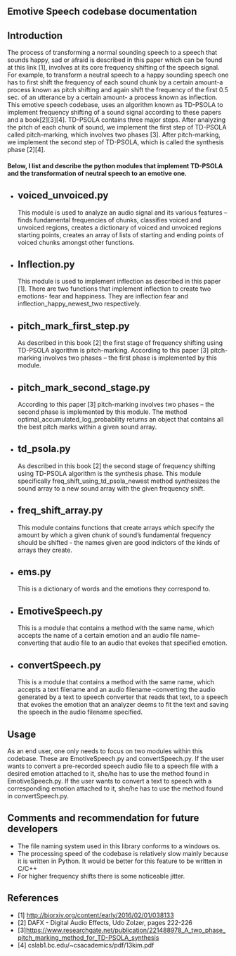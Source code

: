 ## Emotive Speech codebase documentation
## Introduction
The process of transforming a normal sounding speech to a speech that sounds happy, sad or afraid is described in this paper which can be found at this link [1], involves at its core frequency shifting of the speech signal. For example, to transform a neutral speech to a happy sounding speech one has to first shift the frequency of each sound chunk by a certain amount-a process known as pitch shifting and again shift the frequency of the first 0.5 sec. of an utterance by a certain amount- a process known as inflection.
This emotive speech codebase, uses an algorithm known as TD-PSOLA to implement frequency shifting of a sound signal according to these papers and a book[2][3][4]. TD-PSOLA contains three major steps. After analyzing the pitch of each chunk of sound, we implement the first step of TD-PSOLA called pitch-marking, which involves two phases [3]. After pitch-marking, we implement the second step of TD-PSOLA, which is called the synthesis phase [2][4].

#### Below, I list and describe the python modules that implement TD-PSOLA and the transformation of neutral speech to an emotive one.
* ## voiced_unvoiced.py
    This module is used to analyze an audio signal and its various features – finds fundamental frequencies of chunks, classifies voiced and unvoiced regions, creates a dictionary of voiced and unvoiced regions starting points, creates an array of lists of starting and ending points of voiced chunks amongst other functions.
* ## Inflection.py
    This module is used to implement inflection as described in this paper [1]. There are two functions that implement inflection to create two emotions- fear and happiness. They are inflection fear and inflection_happy_newest_two respectively.
* ## pitch_mark_first_step.py
    As described in this book [2] the first stage of frequency shifting using TD-PSOLA algorithm is pitch-marking. According to this paper [3] pitch-marking involves two phases – the first phase is implemented by this module.
* ## pitch_mark_second_stage.py
    According to this paper [3] pitch-marking involves two phases – the second phase is implemented by this module. The method optimal_accumulated_log_probability returns an object that contains all the best pitch marks within a given sound array.
* ## td_psola.py
    As described in this book [2] the second stage of frequency shifting using TD-PSOLA algorithm is the synthesis phase. This module specifically freq_shift_using_td_psola_newest method synthesizes the sound array to a new sound array with the given frequency shift. 
* ## freq_shift_array.py
    This module contains functions that create arrays which specify the amount by which a given chunk of sound’s fundamental frequency should be shifted - the names given are good indictors of the kinds of arrays they create. 
* ## ems.py
    This is a dictionary of words and the emotions they correspond to. 
* ## EmotiveSpeech.py
    This is a module that contains a method with the same name, which accepts the name of a certain emotion and an audio  file name– converting that audio file to an audio that evokes that specified emotion. 
* ## convertSpeech.py
    This is a module that contains a method with the same name, which accepts a text filename and an audio filename  –converting the audio generated by a text to speech converter that reads that text, to a speech that evokes the emotion that an analyzer deems to fit the text and saving the speech in the audio filename specified.
## Usage
As an end user, one only needs to focus on two modules within this codebase. These are EmotiveSpeech.py and convertSpeech.py. If the user wants to convert a
pre-recorded speech audio file to a speech file with a desired emotion attached to it, she/he has to use the method found in EmotiveSpeech.py. If the user wants to convert a text to speech with a corresponding emotion attached to it, she/he has to use the method found in convertSpeech.py.
## Comments and recommendation for future developers
* The file naming system used in this library conforms to a windows os.
* The processing speed of the codebase is relatively slow mainly because it is written in Python. It would be better for this feature to be written in C/C++
* For higher frequency shifts there is some noticeable jitter.

## References
* [1] http://biorxiv.org/content/early/2016/02/01/038133
* [2] DAFX - Digital Audio Effects, Udo Zolzer, pages 222-226 
* [3]https://www.researchgate.net/publication/221488978_A_two_phase_pitch_marking_method_for_TD-PSOLA_synthesis
* [4] cslab1.bc.edu/~csacademics/pdf/13kim.pdf